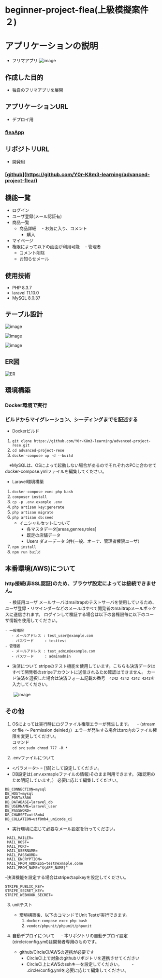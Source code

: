 # beginner-project-flea(上級模擬案件２)

# アプリケーションの説明
 - フリマアプリ
![image](![image](https://github.com/user-attachments/assets/c4d4893e-cead-4dd9-9518-b85672ac5546)
)


## 作成した目的
 - 独自のフリマアプリを展開

 ## アプリケーションURL
 - デプロイ用
   
### [fleaApp](http://ec2-57-180-199-228.ap-northeast-1.compute.amazonaws.com/)


 ## リポジトリURL
 - 開発用
 ### [[github](https://github.com/Y0r-K8m3-learning/advanced-project-rese)](https://github.com/Y0r-K8m3-learning/advanced-project-flea/)
 
 ## 機能一覧
 - ログイン
 - ユーザ登録(メール認証有)
 - 商品一覧
   - 商品詳細
   　- お気に入り、コメント
     - 購入
 - マイページ
 - 権限によって以下の画面が利用可能
  　- 管理者
      - コメント削除
      - お知らせメール

## 使用技術
- PHP 8.3.7
- laravel 11.10.0
- MySQL 8.0.37


## テーブル設計
![image](https://github.com/user-attachments/assets/d4c078c8-d5fb-41b8-81e2-cfbe291cb559)

![image](https://github.com/user-attachments/assets/514a07fb-845c-4813-b322-e94460198542)


![image](https://github.com/user-attachments/assets/f2a55dc6-988d-49ff-a0ae-5083f8586b82)



## ER図
![ER](https://github.com/user-attachments/assets/59e5d060-823a-4924-b828-ac1d1ca58714)

## 環境構築
### Docker環境で実行
### ビルドからマイグレーション、シーディングまでを記述する
- Dockerビルド 
 1. `git clone https://github.com/Y0r-K8m3-learning/advanced-project-rese.git`
 2. `cd advanced-project-rese`
 3. `docker-compose up -d --build`
 
　※MySQLは、OSによって起動しない場合があるのでそれぞれのPCに合わせて docker-compose.ymlファイルを編集してください。
 
- Laravel環境構築
 1. `docker-compose exec php bash`
 2. `composer install`
 3. `cp -p .env.example .env`
 4. `php artisan key:generate`
 5. `php artisan migrate`
 6. `php artisan db:seed`
     - イニシャルセットについて
       - 各マスタデータ[areas,genres,roles]
       - 既定の店舗データ
       - Users ダミーデータ 3件(一般、オーナ、管理者権限ユーザ）
 8. `npm install`
 9. `npm run build`

     
## 本番環境(AWS)について
  ### http接続(非SSL認証)のため、ブラウザ設定によっては接続できません。
　- 検証用ユーザ
    メールサーバはmailtrapのテストサーバを使用しているため、ユーザ登録・リマインダーなどのメールはすべて開発者のmailtrapメールボックスに送信されます。
    ログインして検証する場合は以下の各権限毎に以下のユーザ情報を使用してください。
    
    - 一般権限
       - メールアドレス : test_user@example.com
       - パスワード     : testtest
    - 管理者
       - メールアドレス : test_admin@example.com
       - パスワード     : adminadmin
       
  - 決済について
    stripeのテスト機能を使用しています。こちらも決済データはすべて開発者のstripeアカウントに送信されるため確認はできません。
    カード決済を選択した場合は決済フォーム記載の番号　`4242 4242 4242 4242`を入力してください。
    
　　![image](https://github.com/user-attachments/assets/0d124b4b-c758-4901-948f-11e3ccfb15da)


    
## その他
  1. OSによっては実行時にログファイル権限エラーが発生します。
 　- (stream or flie ～ Permission deinied」）エラーが発生する場合はsrc内のファイル権限を変更してください。<br>
     コマンド<br>
     `cd src`
     `sudo chmod 777 -R *`

 2. .envファイルについて
 - <パラメータ> = [値]として設定してください。
 - DB設定は(.env.exmapleファイルの情報)そのまま利用できます。（確認用のため明記しています。）
   必要に応じて編集してください。
```plaintext
DB_CONNECTION=mysql
DB_HOST=mysql
DB_PORT=3306
DB_DATABASE=laravel_db
DB_USERNAME=laravel_user
DB_PASSWORD=
DB_CHARSET=utf8mb4
DB_COLLATION=utf8mb4_unicode_ci
```
 - 実行環境に応じて必要なメール設定を行ってください。
```plaintext
 MAIL_MAILER=
 MAIL_HOST=
 MAIL_PORT=
 MAIL_USERNAME=
 MAIL_PASSWORD=
 MAIL_ENCRYPTION=
 MAIL_FROM_ADDRESS=test@exmaple.come
 MAIL_FROM_NAME="${APP_NAME}"
```

-決済機能を設定する場合はstripeのapikeyを設定してください。
```plaintext
STRIPE_PUBLIC_KEY=
STRIPE_SECRET_KEY=
STRIPE_WEBHOOK_SECRET=
```

3. unitテスト
   - 環境構築後、以下のコマンドでUnit Testが実行できます。
     1. `docker-compose exec php bash`
     2. `vendor/phpunit/phpunit/phpunit`

3. 自動デプロイについて
　 - 本リポジトリの自動デプロイ設定(circle/config.yml)は開発者専用のものです。
   - github/CircleCI/AWSの連携が必要です
      - CircleCI上で対象のgithubリポジトリを連携させてください
      - CircleCi上にAWSのsshキーを設定してください。
　　- .circle/config.ymlを必要に応じて編集してください。


 

